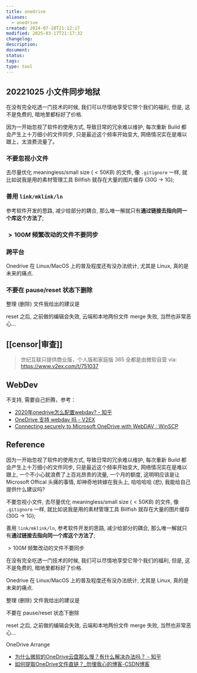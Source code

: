 ```yaml
---
title: onedrive
aliases:
  - onedrive
created: 2024-07-28T21:12:17
modified: 2025-03-17T21:17:32
changelog: 
description: 
document: 
status: 
tags: 
type: tool
---
```


## 20221025 小文件同步地狱

在没有完全吃透一门技术的时候, 我们可以尽情地享受它带个我们的福利, 但是, 这不是免费的, 暗地里都标好了价格.

因为一开始忽视了软件的使用方式, 导致日常的冗余难以维护, 每次重新 Build 都会产生上十万细小的文件同步, 只是最近这个频率开始变大, 网络情况实在是难以跟上，太浪费流量了。

### 不要忽视小文件

去尽量优化 meaningless/small size ($<50KB$) 的文件, 像 `.gitignore` 一样, 就比如说我是用的素材管理工具 Billfish 就存在大量的图片缓存 (30G -> 1G);

### 善用 `link/mklink/ln`

参考软件开发的思路, 减少给部分的耦合, 那么唯一解就只有**通过链接去指向同一个库这个方法了**;

### $>100M$ 频繁改动的文件不要同步

### 跨平台

Onedrive 在 Linux/MacOS 上的普及程度还有没办法统计, 尤其是 Linux, 真的是未来的痛点.

### 不要在 pause/reset 状态下删除

整理 (删除) 文件我给出的建议是

reset 之后, 之前做的编辑会失效, 云端和本地两份文件 merge 失败, 当然也非常恶心...

## [[censor|审查]]

> 世纪互联只提供商业版，个人版和家庭版 365 全都是由微软自营
> via: https://www.v2ex.com/t/751037

## WebDev

不支持, 需要自己折腾，参考：

- [2020年onedrive怎么配置webdav? - 知乎](https://www.zhihu.com/question/388430389)
- [OneDrive 支持 webdav 吗 - V2EX](https://www.v2ex.com/t/285903)
- [Connecting securely to Microsoft OneDrive with WebDAV : WinSCP](https://winscp.net/eng/docs/guide_microsoft_onedrive)

## Reference

因为一开始忽视了软件的使用方式, 导致日常的冗余难以维护, 每次重新 Build 都会产生上十万细小的文件同步, 只是最近这个频率开始变大, 网络情况实在是难以跟上, 一个不小心就浪费了上百兆昂贵的流量, 一个月的额度, 这明明应该是让 Microsoft Offical 头痛的事情, 却神奇地转嫁在我头上, 哈哈哈哈 (悲), 我能给自己提供什么建议吗?

不要忽视小文件, 去尽量优化 meaningless/small size ($<50KB$) 的文件, 像 `.gitignore` 一样, 就比如说我是用的素材管理工具 Billfish 就存在大量的图片缓存 (30G -> 1G);

善用 `link/mklink/ln`, 参考软件开发的思路, 减少给部分的耦合, 那么唯一解就只有**通过链接去指向同一个库这个方法了**;

$>100M$ 频繁改动的文件不要同步

在没有完全吃透一门技术的时候, 我们可以尽情地享受它带个我们的福利, 但是, 这不是免费的, 暗地里都标好了价格.

Onedrive 在 Linux/MacOS 上的普及程度还有没办法统计, 尤其是 Linux, 真的是未来的痛点.

整理 (删除) 文件我给出的建议是

不要在 pause/reset 状态下删除

reset 之后, 之前做的编辑会失效, 云端和本地两份文件 merge 失败, 当然也非常恶心...

OneDrive Arrange

- [为什么微软的OneDrive云盘那么慢？有什么解决办法吗？ - 知乎](https://www.zhihu.com/question/397284246)
- [如何提取OneDrive文件直链？_勿埋我心的博客-CSDN博客](https://blog.csdn.net/qq_43523315/article/details/109450059)

